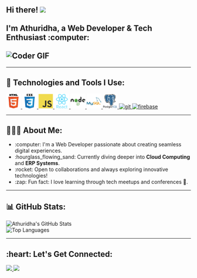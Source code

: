 <h2 align="left">
  <abc>
    <br>Hi there! <img src="https://user-images.githubusercontent.com/42378118/110234147-e3259600-7f4e-11eb-95be-0c4047144dea.gif" width="30"><br>
    <br> I'm Athuridha, a Web Developer & Tech Enthusiast :computer:<br>
    <br>
      <img src="https://media.giphy.com/media/SWoSkN6DxTszqIKEqv/giphy.gif" alt="Coder GIF" width="500">
  </abc>
</h2> 

---

<h2 align="left">🔧 Technologies and Tools I Use:</h2>
<p align="left">
    <a href="https://www.w3.org/html/" target="_blank"> <img src="https://raw.githubusercontent.com/devicons/devicon/master/icons/html5/html5-original-wordmark.svg" alt="html5" width="40" height="40"/> </a>
    <a href="https://www.w3schools.com/css/" target="_blank"> <img src="https://raw.githubusercontent.com/devicons/devicon/master/icons/css3/css3-original-wordmark.svg" alt="css3" width="40" height="40"/> </a>
    <a href="https://developer.mozilla.org/en-US/docs/Web/JavaScript" target="_blank"> <img src="https://raw.githubusercontent.com/devicons/devicon/master/icons/javascript/javascript-original.svg" alt="javascript" width="40" height="40"/> </a>
    <a href="https://reactjs.org/" target="_blank"> <img src="https://raw.githubusercontent.com/devicons/devicon/master/icons/react/react-original-wordmark.svg" alt="react" width="40" height="40"/> </a>
    <a href="https://nodejs.org" target="_blank"> <img src="https://raw.githubusercontent.com/devicons/devicon/master/icons/nodejs/nodejs-original-wordmark.svg" alt="nodejs" width="40" height="40"/> </a>
    <a href="https://www.mysql.com/" target="_blank"> <img src="https://raw.githubusercontent.com/devicons/devicon/master/icons/mysql/mysql-original-wordmark.svg" alt="mysql" width="40" height="40"/> </a>
    <a href="https://www.postgresql.org/" target="_blank"> <img src="https://raw.githubusercontent.com/devicons/devicon/master/icons/postgresql/postgresql-original-wordmark.svg" alt="postgresql" width="40" height="40"/> </a>
    <a href="https://git-scm.com/" target="_blank"> <img src="https://www.vectorlogo.zone/logos/git-scm/git-scm-icon.svg" alt="git" width="40" height="40"/> </a>
    <a href="https://firebase.google.com/" target="_blank"> <img src="https://www.vectorlogo.zone/logos/firebase/firebase-icon.svg" alt="firebase" width="40" height="40"/> </a>
</p>

---

<h2 align="left">👨🏻‍💻 About Me:</h2>
<ul>
  <li>:computer: I'm a Web Developer passionate about creating seamless digital experiences.</li>
  <li>:hourglass_flowing_sand: Currently diving deeper into <b>Cloud Computing</b> and <b>ERP Systems</b>.</li>
  <li>:rocket: Open to collaborations and always exploring innovative technologies!</li>
  <li>:zap: Fun fact: I love learning through tech meetups and conferences 🎉.</li>
</ul>

---

<h2 align="left">📊 GitHub Stats:</h2>
<p align="left">
  <img src="https://github-readme-stats.vercel.app/api?username=athuridha&show_icons=true&theme=radical" alt="Athuridha's GitHub Stats" />
  <br>
  <img src="https://github-readme-stats.vercel.app/api/top-langs/?username=athuridha&layout=compact&theme=radical" alt="Top Languages">
</p>

---

<h2 align="left">:heart: Let's Get Connected:</h2>
<p align="left">
  <a href="https://www.linkedin.com/in/amara-thuridha-3baa3122b/" target="_blank">
    <img src="https://img.shields.io/badge/-LinkedIn-blue?style=flat-square&logo=linkedin&logoColor=white">
  </a>
  <a href="https://athuridha.my.id" target="_blank">
    <img src="https://img.shields.io/badge/-Portfolio-red?style=flat-square&logo=appveyor&logoColor=white">
  </a>
</p>
